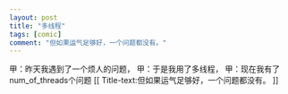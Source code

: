 ```yaml
---
layout: post
title: "多线程"
tags: [comic]
comment: "但如果运气足够好，一个问题都没有。"
---
```

甲：昨天我遇到了一个烦人的问题，
甲：于是我用了多线程，
甲：现在我有了num_of_threads个问题
[[ Title-text:但如果运气足够好，一个问题都没有。 ]]